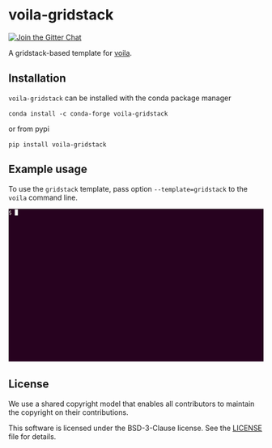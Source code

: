 # voila-gridstack

[![Join the Gitter Chat](https://badges.gitter.im/Join%20Chat.svg)](https://gitter.im/QuantStack/Lobby?utm_source=badge&utm_medium=badge&utm_campaign=pr-badge&utm_content=badge)

A gridstack-based template for [voila](https://github.com/QuantStack/voila/).

## Installation

`voila-gridstack` can be installed with the conda package manager

```
conda install -c conda-forge voila-gridstack
```

or from pypi

```
pip install voila-gridstack
```

## Example usage

To use the `gridstack` template, pass option `--template=gridstack` to the `voila` command line.

![voila-gridstack](voila-gridstack.gif)

## License

We use a shared copyright model that enables all contributors to maintain the
copyright on their contributions.

This software is licensed under the BSD-3-Clause license. See the
[LICENSE](LICENSE) file for details.

